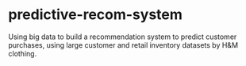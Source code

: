 # predictive-recom-system
 Using big data to build a recommendation system to predict customer purchases, using large customer and retail inventory datasets by H&M clothing. 
